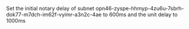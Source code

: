 Set the initial notary delay of subnet opn46-zyspe-hhmyp-4zu6u-7sbrh-dok77-m7dch-im62f-vyimr-a3n2c-4ae to 600ms and the unit delay to 1000ms
